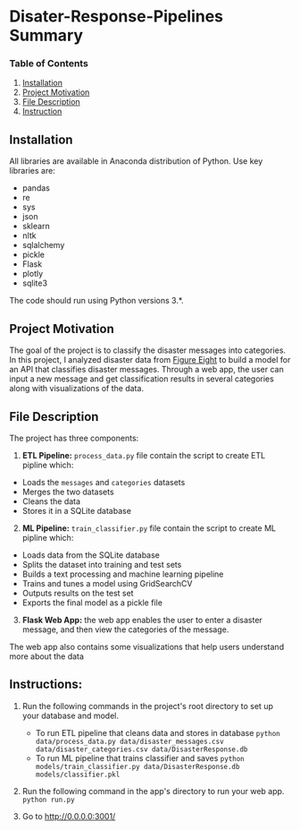 # Disater-Response-Pipelines Summary
### Table of Contents

1. [Installation](#installation)
2. [Project Motivation](#motivation)
3. [File Description](#descriptions)
4. [Instruction](#descriptions)


## Installation <a name="installation"></a>

All libraries are available in Anaconda distribution of Python. Use key libraries are:

- pandas
- re
- sys
- json
- sklearn
- nltk
- sqlalchemy
- pickle
- Flask
- plotly
- sqlite3

The code should run using Python versions 3.*.

## Project Motivation<a name="motivation"></a>

The goal of the project is to classify the disaster messages into categories. 
In this project, I analyzed disaster data from [Figure Eight](https://www.figure-eight.com/) to build a model for an API that classifies disaster messages. 
Through a web app, the user can input a new message and get classification results in several categories along with visualizations of the data. 


## File Description<a name = "descriptions"></a>
The project has three components: 

1. **ETL Pipeline:** `process_data.py` file contain the script to create ETL pipline which:

- Loads the `messages` and `categories` datasets
- Merges the two datasets
- Cleans the data
- Stores it in a SQLite database

2. **ML Pipeline:** `train_classifier.py` file contain the script to create ML pipline which:

- Loads data from the SQLite database
- Splits the dataset into training and test sets
- Builds a text processing and machine learning pipeline
- Trains and tunes a model using GridSearchCV
- Outputs results on the test set
- Exports the final model as a pickle file

3. **Flask Web App:** the web app enables the user to enter a disaster message, and then view the categories of the message.

The web app also contains some visualizations that help users understand more about the data 



## Instructions:<a name="instructions"></a>
1. Run the following commands in the project's root directory to set up your database and model.

    - To run ETL pipeline that cleans data and stores in database
        `python data/process_data.py data/disaster_messages.csv data/disaster_categories.csv data/DisasterResponse.db`
    - To run ML pipeline that trains classifier and saves
        `python models/train_classifier.py data/DisasterResponse.db models/classifier.pkl`

2. Run the following command in the app's directory to run your web app.
    `python run.py`

3. Go to http://0.0.0.0:3001/

